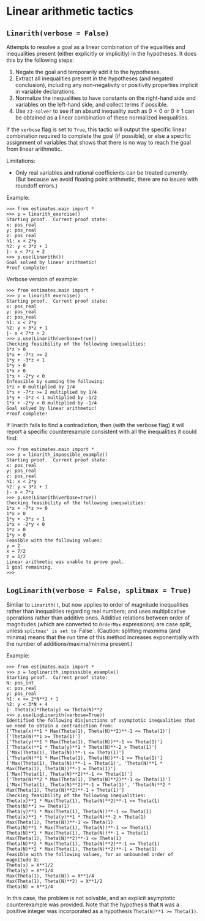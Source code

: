 # Linear arithmetic tactics

## `Linarith(verbose = False)`

Attempts to resolve a goal as a linear combination of the equalities and inequalities present (either explicitly or implicitly) in the hypotheses.  It does this by the following steps:

1.  Negate the goal and temporarily add it to the hypotheses.
2.  Extract all inequalities present in the hypotheses (and negated conclusion), including any non-negativity or positivity properties implicit in variable declarations.  
3.  Normalize the inequalities to have constants on the right-hand side and variables on the left-hand side, and collect terms if possible.
4.  Use `z3-solver` to see if an absurd inequality such as $0 < 0$ or $0 \geq 1$ can be obtained as a linear combination of these normalized inequalities.

If the `verbose` flag is set to `True`, this tactic will output the specific linear combination required to complete the goal (if possible), or else a specific assignment of variables that shows that there is no way to reach the goal from linear arithmetic.

Limitations:
* Only real variables and rational coefficients can be treated currently.  (But because we avoid floating point arithmetic, there are no issues with roundoff errors.)

Example:
```
>>> from estimates.main import *
>>> p = linarith_exercise()
Starting proof.  Current proof state:
x: pos_real
y: pos_real
z: pos_real
h1: x < 2*y
h2: y < 3*z + 1
|- x < 7*z + 2
>>> p.use(Linarith())
Goal solved by linear arithmetic!
Proof complete!
```
Verbose version of example:
```
>>> from estimates.main import *
>>> p = linarith_exercise()
Starting proof.  Current proof state:
x: pos_real
y: pos_real
z: pos_real
h1: x < 2*y
h2: y < 3*z + 1
|- x < 7*z + 2
>>> p.use(Linarith(verbose=true))
Checking feasibility of the following inequalities:
1*z > 0
1*x + -7*z >= 2
1*y + -3*z < 1
1*y > 0
1*x > 0
1*x + -2*y < 0
Infeasible by summing the following:
1*z > 0 multiplied by 1/4
1*x + -7*z >= 2 multiplied by 1/4
1*y + -3*z < 1 multiplied by -1/2
1*x + -2*y < 0 multiplied by -1/4
Goal solved by linear arithmetic!
Proof complete!
```
If linarith fails to find a contradiction, then (with the verbose flag) it will report a specific counterexample consistent with all the inequalities it could find:
```
>>> from estimates.main import *
>>> p = linarith_impossible_example()
Starting proof.  Current proof state:
x: pos_real
y: pos_real
z: pos_real
h1: x < 2*y
h2: y < 3*z + 1
|- x < 7*z
>>> p.use(Linarith(verbose=true))
Checking feasibility of the following inequalities:
1*x + -7*z >= 0
1*x > 0
1*y + -3*z < 1
1*x + -2*y < 0
1*z > 0
1*y > 0
Feasible with the following values:
y = 2
x = 7/2
z = 1/2
Linear arithmetic was unable to prove goal.
1 goal remaining.
>>>
```

## `LogLinarith(verbose = False, splitmax = True)`

Similar to `Linarith()`, but now applies to order of magnitude inequalities rather than inequalities regarding real numbers; and uses multiplicative operations rather than additive ones.  Additive relations between order of magnitudes (which are converted to `OrderMax` expressions) are case split, unless `splitmax' is set to `False`.  (Caution: splitting maxmima (and minima) means that the run time of this method increases exponentially with the number of additions/maxima/minima present.)

Example:
```
>>> from estimates.main import *
>>> p = loglinarith_imposssible_example()
Starting proof.  Current proof state:
N: pos_int
x: pos_real
y: pos_real
h1: x <= 2*N**2 + 1
h2: y < 3*N + 4
|- Theta(x)*Theta(y) <= Theta(N)**2
>>> p.use(LogLinarith(verbose=True))
Identified the following disjunctions of asymptotic inequalities that we need to obtain a contradiction from:
['Theta(x)**1 * Max(Theta(1), Theta(N)**2)**-1 <= Theta(1)']
['Theta(N)**1 >= Theta(1)']
['Theta(y)**1 * Max(Theta(1), Theta(N))**-1 <= Theta(1)']
['Theta(x)**1 * Theta(y)**1 * Theta(N)**-2 > Theta(1)']
['Max(Theta(1), Theta(N))**-1 <= Theta(1)']
['Theta(N)**1 * Max(Theta(1), Theta(N))**-1 <= Theta(1)']
['Max(Theta(1), Theta(N))**-1 = Theta(1)', 'Theta(N)**1 * Max(Theta(1), Theta(N))**-1 = Theta(1)']
['Max(Theta(1), Theta(N)**2)**-1 <= Theta(1)']
['Theta(N)**2 * Max(Theta(1), Theta(N)**2)**-1 <= Theta(1)']
['Max(Theta(1), Theta(N)**2)**-1 = Theta(1)', 'Theta(N)**2 * Max(Theta(1), Theta(N)**2)**-1 = Theta(1)']
Checking feasibility of the following inequalities:
Theta(x)**1 * Max(Theta(1), Theta(N)**2)**-1 <= Theta(1)
Theta(N)**1 >= Theta(1)
Theta(y)**1 * Max(Theta(1), Theta(N))**-1 <= Theta(1)
Theta(x)**1 * Theta(y)**1 * Theta(N)**-2 > Theta(1)
Max(Theta(1), Theta(N))**-1 <= Theta(1)
Theta(N)**1 * Max(Theta(1), Theta(N))**-1 <= Theta(1)
Theta(N)**1 * Max(Theta(1), Theta(N))**-1 = Theta(1)
Max(Theta(1), Theta(N)**2)**-1 <= Theta(1)
Theta(N)**2 * Max(Theta(1), Theta(N)**2)**-1 <= Theta(1)
Theta(N)**2 * Max(Theta(1), Theta(N)**2)**-1 = Theta(1)
Feasible with the following values, for an unbounded order of magnitude X:
Theta(x) = X**1/2
Theta(y) = X**1/4
Max(Theta(1), Theta(N)) = X**1/4
Max(Theta(1), Theta(N)**2) = X**1/2
Theta(N) = X**1/4
```
In this case, the problem is not solvable, and an explicit asymptotic counterexample was provided.  Note that the hypothesis that `N` was a positive integer was incorporated as a hypothesis `Theta(N)**1 >= Theta(1)`.


